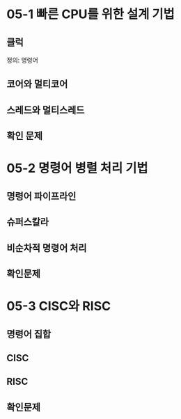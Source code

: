 
# 05-1 빠른 CPU를 위한 설계 기법

## 클럭

정의: 명령어 

## 코어와 멀티코어

## 스레드와 멀티스레드

## 확인 문제


# 05-2 명령어 병렬 처리 기법

## 명령어 파이프라인

## 슈퍼스칼라

## 비순차적 명령어 처리

## 확인문제


# 05-3 CISC와 RISC

## 명령어 집합

## CISC

## RISC

## 확인문제

